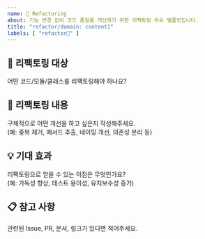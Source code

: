 ```yaml
---
name: 🔨 Refactoring
about: 기능 변경 없이 코드 품질을 개선하기 위한 리팩토링 이슈 템플릿입니다.
title: "refactor/domain: content]"
labels: [ "refactor🔨" ]
---
```


## 🔨 리팩토링 대상

어떤 코드/모듈/클래스를 리팩토링해야 하나요?

## 📝 리팩토링 내용

구체적으로 어떤 개선을 하고 싶은지 작성해주세요.  
(예: 중복 제거, 메서드 추출, 네이밍 개선, 의존성 분리 등)

## 💡 기대 효과

리팩토링으로 얻을 수 있는 이점은 무엇인가요?  
(예: 가독성 향상, 테스트 용이성, 유지보수성 증가)

## 📋 참고 사항

관련된 Issue, PR, 문서, 링크가 있다면 적어주세요.
